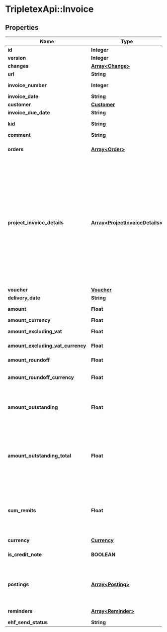 # TripletexApi::Invoice

## Properties
Name | Type | Description | Notes
------------ | ------------- | ------------- | -------------
**id** | **Integer** |  | [optional] 
**version** | **Integer** |  | [optional] 
**changes** | [**Array&lt;Change&gt;**](Change.md) |  | [optional] 
**url** | **String** |  | [optional] 
**invoice_number** | **Integer** | If value is set to 0, the invoice number will be generated. | [optional] 
**invoice_date** | **String** |  | 
**customer** | [**Customer**](Customer.md) | The invoice customer | [optional] 
**invoice_due_date** | **String** |  | 
**kid** | **String** | KID - Kundeidentifikasjonsnummer. | [optional] 
**comment** | **String** |  | [optional] 
**orders** | [**Array&lt;Order&gt;**](Order.md) | Related orders. Only one order per invoice is supported at the moment. | 
**project_invoice_details** | [**Array&lt;ProjectInvoiceDetails&gt;**](ProjectInvoiceDetails.md) | ProjectInvoiceDetails contains additional information about the invoice, in particular invoices for projects. It contains information about the charged project, the fee amount, extra percent and amount, extra costs, travel expenses, invoice and project comments, akonto amount and values determining if extra costs, akonto and hours should be included. ProjectInvoiceDetails is an object which represents the relation between an invoice and a Project, Orderline and OrderOut object. | [optional] 
**voucher** | [**Voucher**](Voucher.md) | The invoice voucher. | [optional] 
**delivery_date** | **String** | The delivery date. | [optional] 
**amount** | **Float** | In the company’s currency, typically NOK. | [optional] 
**amount_currency** | **Float** | In the specified currency. | [optional] 
**amount_excluding_vat** | **Float** | Amount excluding VAT (NOK). | [optional] 
**amount_excluding_vat_currency** | **Float** | Amount excluding VAT in the specified currency. | [optional] 
**amount_roundoff** | **Float** | Amount of round off to nearest integer. | [optional] 
**amount_roundoff_currency** | **Float** | Amount of round off to nearest integer in the specified currency. | [optional] 
**amount_outstanding** | **Float** | The amount outstanding based on the history collection, excluding reminders and any existing remits, in the invoice currency. | [optional] 
**amount_outstanding_total** | **Float** | The amount outstanding based on the history collection and including the last reminder and any existing remits. This is the total invoice balance including reminders and remittances, in the invoice currency. | [optional] 
**sum_remits** | **Float** | The sum of all open remittances of the invoice. Remittances are reimbursement payments back to the customer and are therefore relevant to the bookkeeping of the invoice in the accounts. | [optional] 
**currency** | [**Currency**](Currency.md) |  | [optional] 
**is_credit_note** | **BOOLEAN** |  | [optional] [default to false]
**postings** | [**Array&lt;Posting&gt;**](Posting.md) | The invoice postings, which includes a posting for the invoice with a positive amount, and one or more posting for the payments with negative amounts. | [optional] 
**reminders** | [**Array&lt;Reminder&gt;**](Reminder.md) | Invoice debt collection and reminders. | [optional] 
**ehf_send_status** | **String** |  | [optional] 


